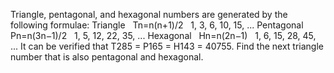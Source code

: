  Triangle, pentagonal, and hexagonal numbers are generated by the following formulae:      Triangle  &nbsp;  Tn=n(n+1)/2  &nbsp;  1, 3, 6, 10, 15, ...      Pentagonal  &nbsp;  Pn=n(3n<img src='images/symbol_minus.gif' width='9' height='3' alt='&minus;' border='0' style='vertical-align:middle;' />1)/2  &nbsp;  1, 5, 12, 22, 35, ...      Hexagonal  &nbsp;  Hn=n(2n<img src='images/symbol_minus.gif' width='9' height='3' alt='&minus;' border='0' style='vertical-align:middle;' />1)  &nbsp;  1, 6, 15, 28, 45, ...      It can be verified that T285 = P165 = H143 = 40755.  Find the next triangle number that is also pentagonal and hexagonal.    